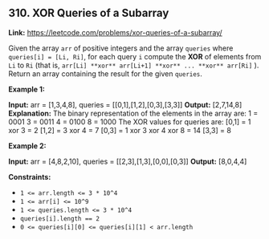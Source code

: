 ## 310. XOR Queries of a Subarray

**Link:** https://leetcode.com/problems/xor-queries-of-a-subarray/

Given the array `arr` of positive integers and the array `queries` where `queries[i] = [Li, Ri]`, for each query `i` compute the **XOR** of elements from `Li` to `Ri` (that is, `arr[Li] **xor** arr[Li+1] **xor** ... **xor** arr[Ri]` ). Return an array containing the result for the given `queries`. 

**Example 1:** 

**Input:** arr = [1,3,4,8], queries = [[0,1],[1,2],[0,3],[3,3]] 
**Output:** [2,7,14,8] 
**Explanation:** The binary representation of the elements in the array are: 1 = 0001 3 = 0011 4 = 0100 8 = 1000 The XOR values for queries are: [0,1] = 1 xor 3 = 2 [1,2] = 3 xor 4 = 7 [0,3] = 1 xor 3 xor 4 xor 8 = 14 [3,3] = 8 

**Example 2:** 

**Input:** arr = [4,8,2,10], queries = [[2,3],[1,3],[0,0],[0,3]] 
**Output:** [8,0,4,4] 

**Constraints:**

*   `1 <= arr.length <= 3 * 10^4`
*   `1 <= arr[i] <= 10^9`
*   `1 <= queries.length <= 3 * 10^4`
*   `queries[i].length == 2`
*   `0 <= queries[i][0] <= queries[i][1] < arr.length`
